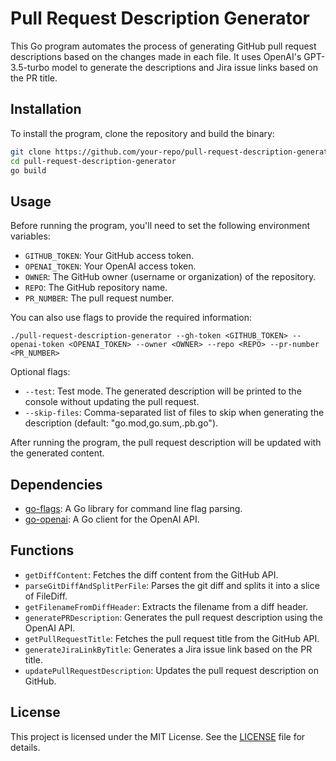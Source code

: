 # Pull Request Description Generator

This Go program automates the process of generating GitHub pull request descriptions based on the changes made in each file. It uses OpenAI's GPT-3.5-turbo model to generate the descriptions and Jira issue links based on the PR title.

## Installation

To install the program, clone the repository and build the binary:

```sh
git clone https://github.com/your-repo/pull-request-description-generator.git
cd pull-request-description-generator
go build
```

## Usage

Before running the program, you'll need to set the following environment variables:

- `GITHUB_TOKEN`: Your GitHub access token.
- `OPENAI_TOKEN`: Your OpenAI access token.
- `OWNER`: The GitHub owner (username or organization) of the repository.
- `REPO`: The GitHub repository name.
- `PR_NUMBER`: The pull request number.

You can also use flags to provide the required information:

```
./pull-request-description-generator --gh-token <GITHUB_TOKEN> --openai-token <OPENAI_TOKEN> --owner <OWNER> --repo <REPO> --pr-number <PR_NUMBER>
```

Optional flags:

- `--test`: Test mode. The generated description will be printed to the console without updating the pull request.
- `--skip-files`: Comma-separated list of files to skip when generating the description (default: "go.mod,go.sum,.pb.go").

After running the program, the pull request description will be updated with the generated content.

## Dependencies

- [go-flags](https://github.com/jessevdk/go-flags): A Go library for command line flag parsing.
- [go-openai](https://github.com/sashabaranov/go-openai): A Go client for the OpenAI API.

## Functions

- `getDiffContent`: Fetches the diff content from the GitHub API.
- `parseGitDiffAndSplitPerFile`: Parses the git diff and splits it into a slice of FileDiff.
- `getFilenameFromDiffHeader`: Extracts the filename from a diff header.
- `generatePRDescription`: Generates the pull request description using the OpenAI API.
- `getPullRequestTitle`: Fetches the pull request title from the GitHub API.
- `generateJiraLinkByTitle`: Generates a Jira issue link based on the PR title.
- `updatePullRequestDescription`: Updates the pull request description on GitHub.

## License

This project is licensed under the MIT License. See the [LICENSE](LICENSE) file for details.
